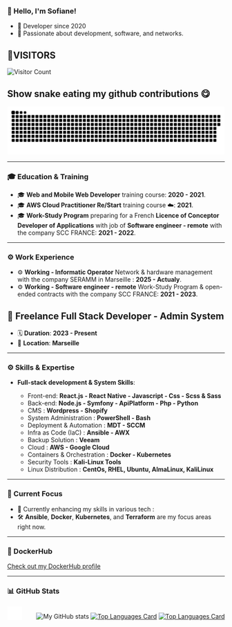 ### 👋 Hello, I'm Sofiane!

- 📖 Developer since 2020
- 💬 Passionate about development, software, and networks.

## 👤VISITORS
![Visitor Count](https://profile-counter.glitch.me/sofiane-wattiez/count.svg)

## Show snake eating my github contributions 😋

![GitHub Snake](https://github.com/sofiane-wattiez/sofiane-wattiez/blob/output/github-snake.svg)

---

### 🎓 Education & Training
- 🎓 **Web and Mobile Web Developer** training course: **2020 - 2021**.
- 🎓 **AWS Cloud Practitioner Re/Start** training course ☁️: **2021**.
- 🎓 **Work-Study Program** preparing for a French **Licence of Conceptor Developer of Applications** with job of **Software engineer - remote** with the company SCC FRANCE: **2021 - 2022**.

---

### ⚙️ Work Experience
- ⚙️ **Working - Informatic Operator** Network & hardware management with the company SERAMM in Marseille : **2025 - Actualy**.
- ⚙️ **Working - Software engineer - remote** Work-Study Program & open-ended contracts with the company SCC FRANCE: **2021 - 2023**.

## 💼 Freelance Full Stack Developer - Admin System

- 🗓️ **Duration**: **2023 - Present**
- 📍 **Location**: **Marseille**

---

### ⚙️ Skills & Expertise
- **Full-stack development & System Skills**: 

  - Front-end: **React.js - React Native - Javascript - Css - Scss & Sass**
  - Back-end: **Node.js - Symfony - ApiPlatform - Php - Python**
  - CMS : **Wordpress - Shopify**
  - System Administration : **PowerShell - Bash**
  - Deployment & Automation : **MDT - SCCM**
  - Infra as Code (IaC) : **Ansible - AWX**
  - Backup Solution : **Veeam**
  - Cloud : **AWS - Google Cloud**
  - Containers & Orchestration : **Docker - Kubernetes**
  - Security Tools : **Kali-Linux Tools**
  - Linux Distribution : **CentOs, RHEL, Ubuntu, AlmaLinux, KaliLinux**
    
---

### 🚀 Current Focus
- 🌱 Currently enhancing my skills in various tech :
- 🛠️ **Ansible**, **Docker**, **Kubernetes**, and **Terraform** are my focus areas right now.

---

### 🐳 DockerHub
[Check out my DockerHub profile](https://hub.docker.com/u/swattiez)

---

### 📊 GitHub Stats

<div style="display: flex; justify-content: space-between; align-items: flex-start; margin-top: 20px;">
    <!-- Left Column: Metrics -->
    <div style="flex: 1; max-width: 45%;">
        <img align="left" width="50%" alt="if you see this, it means my metrics are not working" src="https://github.com/sofiane-wattiez/Sofiane-Wattiez/blob/main/github-metrics.svg">
    </div>


![My GitHub stats](https://github-readme-stats-git-master-sofianewattiezs-projects.vercel.app/api?username=sofiane-wattiez&count_private=True&theme=gotham&show_icons=true)
[![Top Languages Card](https://github-readme-stats.vercel.app/api/top-langs/?username=sofiane-wattiez&count_private=True&langs_count=15&hide=html,procfile&theme=gotham)](https://github.com/sofiane-wattiez/github-readme-stats)
[![Top Languages Card](https://github-readme-stats.vercel.app/api/top-langs/?username=sofiane-wattiez&count_private=True&langs_count=15,procfile&theme=gotham)](https://github.com/sofiane-wattiez/github-readme-stats)

---
